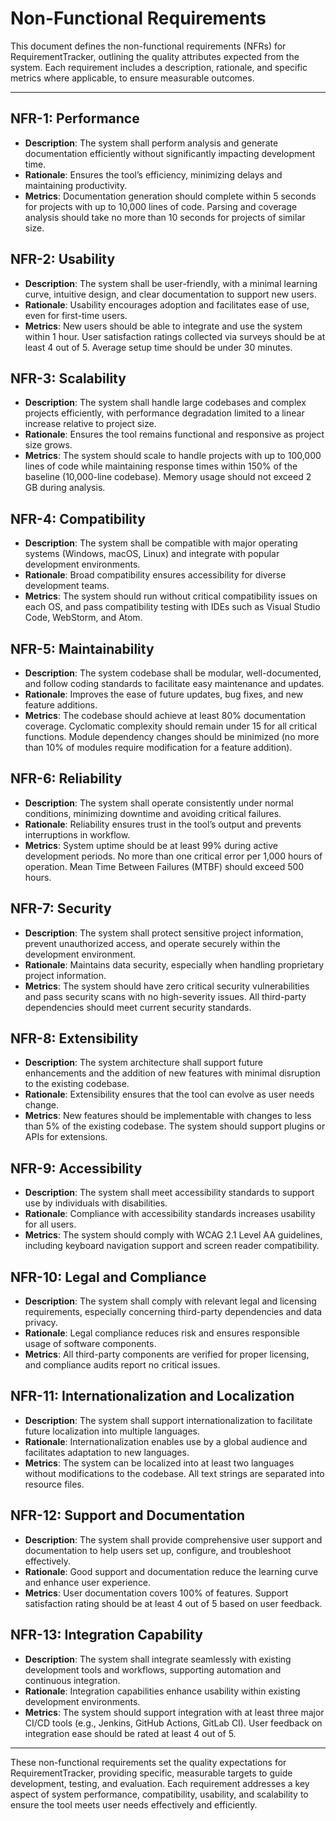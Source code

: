 # Non-Functional Requirements

This document defines the non-functional requirements (NFRs) for RequirementTracker, outlining the quality attributes expected from the system. Each requirement includes a description, rationale, and specific metrics where applicable, to ensure measurable outcomes. 

---

## NFR-1: Performance

- **Description**: The system shall perform analysis and generate documentation efficiently without significantly impacting development time.
- **Rationale**: Ensures the tool’s efficiency, minimizing delays and maintaining productivity.
- **Metrics**: Documentation generation should complete within 5 seconds for projects with up to 10,000 lines of code. Parsing and coverage analysis should take no more than 10 seconds for projects of similar size.

## NFR-2: Usability

- **Description**: The system shall be user-friendly, with a minimal learning curve, intuitive design, and clear documentation to support new users.
- **Rationale**: Usability encourages adoption and facilitates ease of use, even for first-time users.
- **Metrics**: New users should be able to integrate and use the system within 1 hour. User satisfaction ratings collected via surveys should be at least 4 out of 5. Average setup time should be under 30 minutes.

## NFR-3: Scalability

- **Description**: The system shall handle large codebases and complex projects efficiently, with performance degradation limited to a linear increase relative to project size.
- **Rationale**: Ensures the tool remains functional and responsive as project size grows.
- **Metrics**: The system should scale to handle projects with up to 100,000 lines of code while maintaining response times within 150% of the baseline (10,000-line codebase). Memory usage should not exceed 2 GB during analysis.

## NFR-4: Compatibility

- **Description**: The system shall be compatible with major operating systems (Windows, macOS, Linux) and integrate with popular development environments.
- **Rationale**: Broad compatibility ensures accessibility for diverse development teams.
- **Metrics**: The system should run without critical compatibility issues on each OS, and pass compatibility testing with IDEs such as Visual Studio Code, WebStorm, and Atom.

## NFR-5: Maintainability

- **Description**: The system codebase shall be modular, well-documented, and follow coding standards to facilitate easy maintenance and updates.
- **Rationale**: Improves the ease of future updates, bug fixes, and new feature additions.
- **Metrics**: The codebase should achieve at least 80% documentation coverage. Cyclomatic complexity should remain under 15 for all critical functions. Module dependency changes should be minimized (no more than 10% of modules require modification for a feature addition).

## NFR-6: Reliability

- **Description**: The system shall operate consistently under normal conditions, minimizing downtime and avoiding critical failures.
- **Rationale**: Reliability ensures trust in the tool’s output and prevents interruptions in workflow.
- **Metrics**: System uptime should be at least 99% during active development periods. No more than one critical error per 1,000 hours of operation. Mean Time Between Failures (MTBF) should exceed 500 hours.

## NFR-7: Security

- **Description**: The system shall protect sensitive project information, prevent unauthorized access, and operate securely within the development environment.
- **Rationale**: Maintains data security, especially when handling proprietary project information.
- **Metrics**: The system should have zero critical security vulnerabilities and pass security scans with no high-severity issues. All third-party dependencies should meet current security standards.

## NFR-8: Extensibility

- **Description**: The system architecture shall support future enhancements and the addition of new features with minimal disruption to the existing codebase.
- **Rationale**: Extensibility ensures that the tool can evolve as user needs change.
- **Metrics**: New features should be implementable with changes to less than 5% of the existing codebase. The system should support plugins or APIs for extensions.

## NFR-9: Accessibility

- **Description**: The system shall meet accessibility standards to support use by individuals with disabilities.
- **Rationale**: Compliance with accessibility standards increases usability for all users.
- **Metrics**: The system should comply with WCAG 2.1 Level AA guidelines, including keyboard navigation support and screen reader compatibility.

## NFR-10: Legal and Compliance

- **Description**: The system shall comply with relevant legal and licensing requirements, especially concerning third-party dependencies and data privacy.
- **Rationale**: Legal compliance reduces risk and ensures responsible usage of software components.
- **Metrics**: All third-party components are verified for proper licensing, and compliance audits report no critical issues.

## NFR-11: Internationalization and Localization

- **Description**: The system shall support internationalization to facilitate future localization into multiple languages.
- **Rationale**: Internationalization enables use by a global audience and facilitates adaptation to new languages.
- **Metrics**: The system can be localized into at least two languages without modifications to the codebase. All text strings are separated into resource files.

## NFR-12: Support and Documentation

- **Description**: The system shall provide comprehensive user support and documentation to help users set up, configure, and troubleshoot effectively.
- **Rationale**: Good support and documentation reduce the learning curve and enhance user experience.
- **Metrics**: User documentation covers 100% of features. Support satisfaction rating should be at least 4 out of 5 based on user feedback.

## NFR-13: Integration Capability

- **Description**: The system shall integrate seamlessly with existing development tools and workflows, supporting automation and continuous integration.
- **Rationale**: Integration capabilities enhance usability within existing development environments.
- **Metrics**: The system should support integration with at least three major CI/CD tools (e.g., Jenkins, GitHub Actions, GitLab CI). User feedback on integration ease should be rated at least 4 out of 5.

---

These non-functional requirements set the quality expectations for RequirementTracker, providing specific, measurable targets to guide development, testing, and evaluation. Each requirement addresses a key aspect of system performance, compatibility, usability, and scalability to ensure the tool meets user needs effectively and efficiently.

